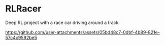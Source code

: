 # RLRacer
Deep RL project with a race car driving around a track

https://github.com/user-attachments/assets/05bd48c7-0dbf-4b89-821e-57c4c9592be5

